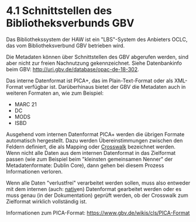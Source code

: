# 4.1 Schnittstellen des Bibliotheksverbunds GBV

Das Bibliothekssystem der HAW ist ein "LBS"-System des Anbieters OCLC, das vom Bibliotheksverbund GBV betrieben wird.

Die Metadaten können über Schnittstellen des GBV abgerufen werden, sind aber nicht zur freien Nachnutzung gekennzeichnet. Siehe Datenbankinfo beim GBV: http://uri.gbv.de/database/opac-de-18-302.

Das interne Datenformat ist PICA+, das im Plain-Text-Format oder als XML-Format verfügbar ist. Darüberhinaus bietet der GBV die Metadaten auch in weiteren Formaten an, wie zum Beispiel:
* MARC 21
* DC
* MODS
* ISBD

Ausgehend vom internen Datenformat PICA+ werden die übrigen Formate automatisch hergestellt. Dazu werden Übereinstimmungen zwischen den Feldern definiert, die als Mapping oder [Crosswalk](https://en.wikipedia.org/wiki/Schema_crosswalk) bezeichnet werden. Wenn nicht alle Daten aus dem internen Datenformat in das Zielformat passen (wie zum Beispiel beim "kleinsten gemeinsamen Nenner" der Metadatenformate: Dublin Core), dann gehen bei diesem Prozess Informationen verloren.

Wenn alle Daten "verlustfrei" verarbeitet werden sollen, muss also entweder mit dem internen (auch: [nativ](http://www.duden.de/rechtschreibung/nativ)en) Datenformat gearbeitet werden oder es muss genau (in der Dokumentation) geprüft werden, ob der Crosswalk zum Zielformat wirklich vollständig ist.

Informationen zum PICA-Format: https://www.gbv.de/wikis/cls/PICA-Format